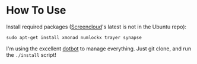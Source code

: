 How To Use
===========

Install required packages ([Screencloud](https://screencloud.net/#download)'s
latest is not in the Ubuntu repo):
```
sudo apt-get install xmonad numlockx trayer synapse
```

I'm using the excellent [dotbot](https://github.com/anishathalye/dotbot) to
manage everything. Just git clone, and run the `./install` script!